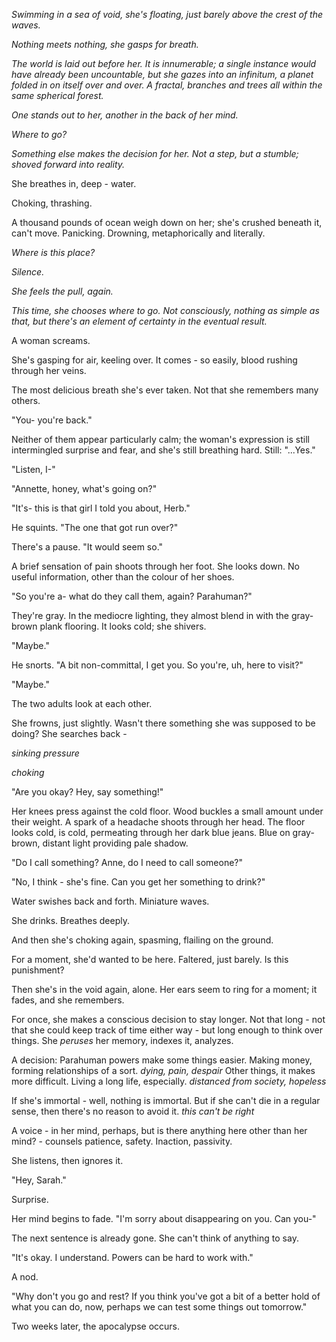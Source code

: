 *Swimming in a sea of void, she's floating, just barely above the crest of the waves.*

*Nothing meets nothing, she gasps for breath.*

*The world is laid out before her. It is innumerable; a single instance would have already been uncountable, but she gazes into an infinitum, a planet folded in on itself over and over. A fractal, branches and trees all within the same spherical forest.*

*One stands out to her, another in the back of her mind.* 

*Where to go?*

*Something else makes the decision for her. Not a step, but a stumble; shoved forward into reality.*

She breathes in, deep - water.

Choking, thrashing.

A thousand pounds of ocean weigh down on her; she's crushed beneath it, can't move. Panicking. Drowning, metaphorically and literally.

*Where is this place?*

*Silence.*

*She feels the pull, again.*

*This time, she chooses where to go. Not consciously, nothing as simple as that, but there's an element of certainty in the eventual result.*

A woman screams. 

She's gasping for air, keeling over. It comes - so easily, blood rushing through her veins.

The most delicious breath she's ever taken. Not that she remembers many others.

"You- you're back."

Neither of them appear particularly calm; the woman's expression is still intermingled surprise and fear, and she's still breathing hard. Still: "...Yes."

"Listen, I-"

"Annette, honey, what's going on?"

"It's- this is that girl I told you about, Herb."

He squints. "The one that got run over?"

There's a pause. "It would seem so."

A brief sensation of pain shoots through her foot. She looks down. No useful information, other than the colour of her shoes.

"So you're a- what do they call them, again? Parahuman?"

They're gray. In the mediocre lighting, they almost blend in with the gray-brown plank flooring. It looks cold; she shivers.

"Maybe."

He snorts. "A bit non-committal, I get you. So you're, uh, here to visit?"

"Maybe."

The two adults look at each other. 

She frowns, just slightly. Wasn't there something she was supposed to be doing? She searches back -

*sinking pressure*

*choking*

"Are you okay? Hey, say something!"

Her knees press against the cold floor. Wood buckles a small amount under their weight. A spark of a headache shoots through her head. The floor looks cold, is cold, permeating through her dark blue jeans. Blue on gray-brown, distant light providing pale shadow.

"Do I call something? Anne, do I need to call someone?"

"No, I think - she's fine. Can you get her something to drink?"

Water swishes back and forth. Miniature waves.

She drinks. Breathes deeply.

And then she's choking again, spasming, flailing on the ground.

For a moment, she'd wanted to be here. Faltered, just barely. Is this punishment?

Then she's in the void again, alone. Her ears seem to ring for a moment; it fades, and she remembers.

For once, she makes a conscious decision to stay longer. Not that long - not that she could keep track of time either way - but long enough to think over things. She *peruses* her memory, indexes it, analyzes. 

A decision: Parahuman powers make some things easier. Making money, forming relationships of a sort. *dying, pain, despair* Other things, it makes more difficult. Living a long life, especially. *distanced from society, hopeless*

If she's immortal - well, nothing is immortal. But if she can't die in a regular sense, then there's no reason to avoid it. *this can't be right*

A voice - in her mind, perhaps, but is there anything here other than her mind? - counsels patience, safety. Inaction, passivity.

She listens, then ignores it.

"Hey, Sarah."

Surprise.

Her mind begins to fade. "I'm sorry about disappearing on you. Can you-"

The next sentence is already gone. She can't think of anything to say.

"It's okay. I understand. Powers can be hard to work with."

A nod.

"Why don't you go and rest? If you think you've got a bit of a better hold of what you can do, now, perhaps we can test some things out tomorrow."

Two weeks later, the apocalypse occurs.
